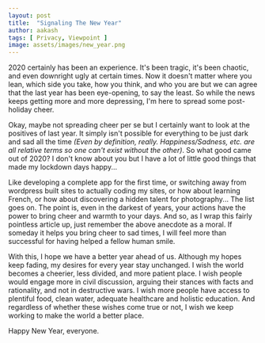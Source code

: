 ```yaml
---
layout: post
title:  "Signaling The New Year"
author: aakash
tags: [ Privacy, Viewpoint ]
image: assets/images/new_year.png
---
```


2020 certainly has been an experience. It's been tragic, it's been chaotic, and even downright ugly at certain times. Now it doesn't matter where you lean, which side you take, how you think, and who you are but we can agree that the last year has been eye-opening, to say the least. So while the news keeps getting more and more depressing, I'm here to spread some post-holiday cheer. 

Okay, maybe not spreading cheer per se but I certainly want to look at the positives of last year. It simply isn't possible for everything to be just dark and sad all the time *(Even by definition, really. Happiness/Sadness, etc. are all relative terms so one can't exist without the other)*. So what good came out of 2020? I don't know about you but I have a lot of little good things that made my lockdown days happy... 

Like developing a complete app for the first time, or switching away from wordpress built sites to actually coding my sites, or how about learning French, or how about discovering a hidden talent for photography... The list goes on. The point is, even in the darkest of years, your actions have the power to bring cheer and warmth to your days. And so, as I wrap this fairly pointless article up, just remember the above anecdote as a moral. If someday it helps you bring cheer to sad times, I will feel more than successful for having helped a fellow human smile. 

With this, I hope we have a better year ahead of us. Although my hopes keep fading, my desires for every year stay unchanged. I wish the world becomes a cheerier, less divided, and more patient place. I wish people would engage more in civil discussion, arguing their stances with facts and rationality, and not in destructive wars. I wish more people have access to plentiful food, clean water, adequate healthcare and holistic education. And regardless of whether these wishes come true or not, I wish we keep working to make the world a better place. 

Happy New Year, everyone.